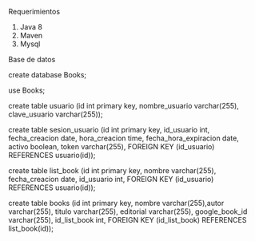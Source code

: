 Requerimientos
1. Java 8
2. Maven 
3. Mysql

Base de datos

create database Books;

use Books;

create table usuario (id int primary key, nombre_usuario varchar(255), clave_usuario varchar(255));

create table sesion_usuario (id int primary key, id_usuario int, fecha_creacion date, hora_creacion time, fecha_hora_expiracion date, activo boolean, token varchar(255),
FOREIGN KEY (id_usuario) REFERENCES usuario(id));

create table list_book (id int primary key, nombre varchar(255), fecha_creacion date, id_usuario int,
FOREIGN KEY (id_usuario) REFERENCES usuario(id));

create table books (id int primary key, nombre varchar(255),autor varchar(255), titulo varchar(255), editorial varchar(255), google_book_id varchar(255), id_list_book int,
FOREIGN KEY (id_list_book) REFERENCES list_book(id));


